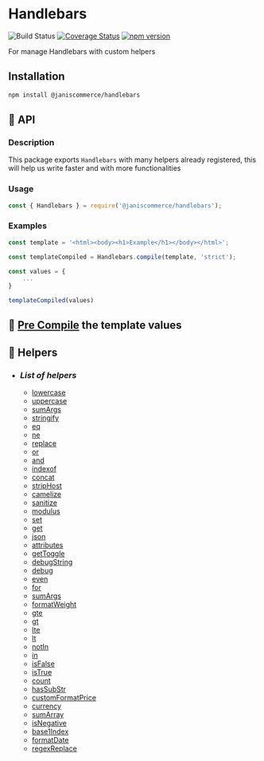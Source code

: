 # Handlebars

![Build Status](https://github.com/janis-commerce/handlebars/workflows/Build%20Status/badge.svg)
[![Coverage Status](https://coveralls.io/repos/github/janis-commerce/handlebars/badge.svg?branch=master)](https://coveralls.io/github/janis-commerce/handlebars?branch=master)
[![npm version](https://badge.fury.io/js/%40janiscommerce%2Fhandlebars.svg)](https://www.npmjs.com/package/@janiscommerce/handlebars)

For manage Handlebars with custom helpers

## Installation
```sh
npm install @janiscommerce/handlebars
```

## 📢 API

### Description
This package exports `Handlebars` with many helpers already registered, this will help us write faster and with more functionalities
### Usage
```js
const { Handlebars } = require('@janiscommerce/handlebars');
```

### Examples
```js
const template = '<html><body><h1>Example</h1></body></html>';

const templateCompiled = Handlebars.compile(template, 'strict');

const values = {
	...
}

templateCompiled(values)
```

## 📢 [Pre Compile](https://github.com/janis-commerce/handlebars/blob/master/docs/preCompile.md) the template values

## 📢 Helpers

* ### *List of helpers*
  * [lowercase](https://github.com/janis-commerce/handlebars/blob/master/docs/helpers.md#lowercase)
  * [uppercase](https://github.com/janis-commerce/handlebars/blob/master/docs/helpers.md#uppercase)
  * [sumArgs](https://github.com/janis-commerce/handlebars/blob/master/docs/helpers.md#sumArgs)
  * [stringify](https://github.com/janis-commerce/handlebars/blob/master/docs/helpers.md#stringify)
  * [eq](https://github.com/janis-commerce/handlebars/blob/master/docs/helpers.md#eq)
  * [ne](https://github.com/janis-commerce/handlebars/blob/master/docs/helpers.md#ne)
  * [replace](https://github.com/janis-commerce/handlebars/blob/master/docs/helpers.md#replace)
  * [or](https://github.com/janis-commerce/handlebars/blob/master/docs/helpers.md#or)
  * [and](https://github.com/janis-commerce/handlebars/blob/master/docs/helpers.md#and)
  * [indexof](https://github.com/janis-commerce/handlebars/blob/master/docs/helpers.md#indexof)
  * [concat](https://github.com/janis-commerce/handlebars/blob/master/docs/helpers.md#concat)
  * [stripHost](https://github.com/janis-commerce/handlebars/blob/master/docs/helpers.md#stripHost)
  * [camelize](https://github.com/janis-commerce/handlebars/blob/master/docs/helpers.md#camelize)
  * [sanitize](https://github.com/janis-commerce/handlebars/blob/master/docs/helpers.md#sanitize)
  * [modulus](https://github.com/janis-commerce/handlebars/blob/master/docs/helpers.md#modulus)
  * [set](https://github.com/janis-commerce/handlebars/blob/master/docs/helpers.md#set)
  * [get](https://github.com/janis-commerce/handlebars/blob/master/docs/helpers.md#get)
  * [json](https://github.com/janis-commerce/handlebars/blob/master/docs/helpers.md#json)
  * [attributes](https://github.com/janis-commerce/handlebars/blob/master/docs/helpers.md#attributes)
  * [getToggle](https://github.com/janis-commerce/handlebars/blob/master/docs/helpers.md#getToggle)
  * [debugString](https://github.com/janis-commerce/handlebars/blob/master/docs/helpers.md#debugString)
  * [debug](https://github.com/janis-commerce/handlebars/blob/master/docs/helpers.md#debug)
  * [even](https://github.com/janis-commerce/handlebars/blob/master/docs/helpers.md#even)
  * [for](https://github.com/janis-commerce/handlebars/blob/master/docs/helpers.md#for)
  * [sumArgs](https://github.com/janis-commerce/handlebars/blob/master/docs/helpers.md#sumArgs)
  * [formatWeight](https://github.com/janis-commerce/handlebars/blob/master/docs/helpers.md#formatWeight)
  * [gte](https://github.com/janis-commerce/handlebars/blob/master/docs/helpers.md#gte)
  * [gt](https://github.com/janis-commerce/handlebars/blob/master/docs/helpers.md#gt)
  * [lte](https://github.com/janis-commerce/handlebars/blob/master/docs/helpers.md#lte)
  * [lt](https://github.com/janis-commerce/handlebars/blob/master/docs/helpers.md#lt)
  * [notIn](https://github.com/janis-commerce/handlebars/blob/master/docs/helpers.md#notIn)
  * [in](https://github.com/janis-commerce/handlebars/blob/master/docs/helpers.md#in)
  * [isFalse](https://github.com/janis-commerce/handlebars/blob/master/docs/helpers.md#isFalse)
  * [isTrue](https://github.com/janis-commerce/handlebars/blob/master/docs/helpers.md#isTrue)
  * [count](https://github.com/janis-commerce/handlebars/blob/master/docs/helpers.md#count)
  * [hasSubStr](https://github.com/janis-commerce/handlebars/blob/master/docs/helpers.md#hasSubStr)
  * [customFormatPrice](https://github.com/janis-commerce/handlebars/blob/master/docs/helpers.md#customFormatPrice)
  * [currency](https://github.com/janis-commerce/handlebars/blob/master/docs/helpers.md#currency)
  * [sumArray](https://github.com/janis-commerce/handlebars/blob/master/docs/helpers.md#sumArray)
  * [isNegative](https://github.com/janis-commerce/handlebars/blob/master/docs/helpers.md#isNegative)
  * [base1Index](https://github.com/janis-commerce/handlebars/blob/master/docs/helpers.md#base1Index)
  * [formatDate](https://github.com/janis-commerce/handlebars/blob/master/docs/helpers.md#formatDate)
  * [regexReplace](https://github.com/janis-commerce/handlebars/blob/master/docs/helpers.md#regexReplace)
